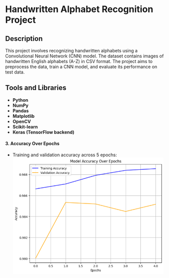# Handwritten Alphabet Recognition Project

## Description
This project involves recognizing handwritten alphabets using a Convolutional Neural Network (CNN) model. The dataset contains images of handwritten English alphabets (A-Z) in CSV format. The project aims to preprocess the data, train a CNN model, and evaluate its performance on test data.

## Tools and Libraries
- **Python**
- **NumPy**
- **Pandas**
- **Matplotlib**
- **OpenCV**
- **Scikit-learn**
- **Keras (TensorFlow backend)**

#### 3. Accuracy Over Epochs
- Training and validation accuracy across 5 epochs:
  ![Accuracy Over Epochs](img/2.png)




